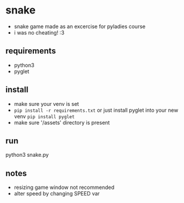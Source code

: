 # snake
- snake game made as an excercise for pyladies course
- i was no cheating! :3

## requirements
- python3
- pyglet

## install
- make sure your venv is set
- ```pip install -r requirements.txt``` or just install pyglet into your new venv ```pip install pyglet```
- make sure '/assets' directory is present

## run
python3 snake.py

## notes
- resizing game window not recommended 
- alter speed by changing SPEED var